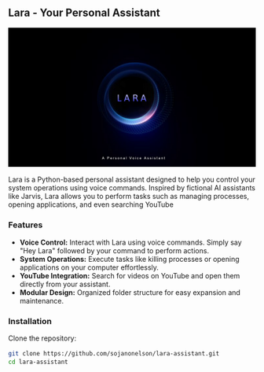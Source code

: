 ## Lara - Your Personal Assistant


![Cover Image](Lara.jpg)

Lara is a Python-based personal assistant designed to help you control your system operations using voice commands. Inspired by fictional AI assistants like Jarvis, Lara allows you to perform tasks such as managing processes, opening applications, and even searching YouTube

### Features
- **Voice Control:** Interact with Lara using voice commands. Simply say "Hey Lara" followed by your command to perform actions.
- **System Operations:** Execute tasks like killing processes or opening applications on your computer effortlessly.
- **YouTube Integration:** Search for videos on YouTube and open them directly from your assistant.
- **Modular Design:** Organized folder structure for easy expansion and maintenance.

### Installation
Clone the repository:
```bash
git clone https://github.com/sojanonelson/lara-assistant.git
cd lara-assistant
